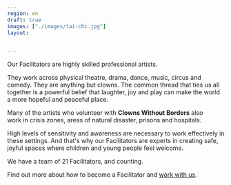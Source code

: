 ```yaml
---
region: en
draft: true
images: ["./images/tai-chi.jpg"]
layout:


---
```


Our Facilitators are highly skilled professional artists.

They work across physical theatre, drama,
dance, music, circus and comedy. They are anything but clowns.
The common thread that ties us all together is a powerful belief that laughter, joy and play can make the world a more hopeful and peaceful place.

​Many of the artists who volunteer with **Clowns Without Borders** also work in crisis zones, areas of natural disaster,
prisons and hospitals.

High levels of sensitivity and awareness are necessary to work effectively in these settings. And that's why our Facilitators are experts in creating safe, joyful spaces where children and young people feel welcome.

We have a team of 21 Facilitators, and counting.

Find out more about how to become a Facilitator and [work with us](https://clownswithoutborders.org.uk/work-with-us/).

<!--
Mauw:
- programme leaders
- facilitator trainers
-->
